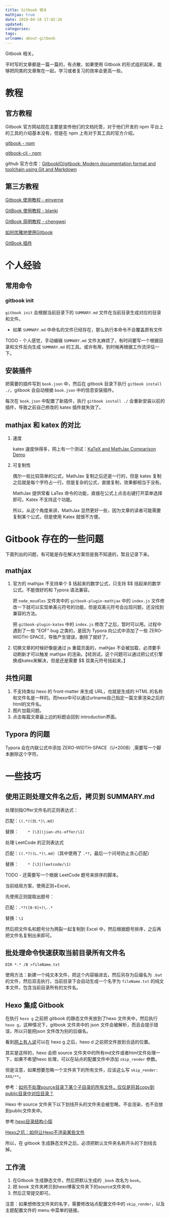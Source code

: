 ```yaml
---
title: Gitbook 相关
mathjax: true
date: 2019-04-10 17:02:26
updated:
categories:
tags:
urlname: about-gitbook
---
```


Gitbook 相关。

<!-- more -->

平时写的文章都是一篇一篇的，有点散，如果使用 Gitbook 的形式组织起来，能够把同类的文章聚在一起，学习或者复习的效率会更高一些。



# 教程

## 官方教程

Gitbook 官方网站现在主要是宣传他们的文档托管，对于他们开发的 npm 平台上的工具的介绍基本没有，但是在 npm 上有对于其工具的官方介绍。

[gitbook  -  npm](https://www.npmjs.com/package/gitbook)

[gitbook-cli  -  npm](https://www.npmjs.com/package/gitbook)



github 官方仓库：[GitbookIO/gitbook: Modern documentation format and toolchain using Git and Markdown](https://github.com/GitbookIO/gitbook)

## 第三方教程

[Gitbook 使用教程 - einverne](https://einverne.github.io/gitbook-tutorial/)

[GitBook 使用教程 - blankj](https://juejin.im/post/5ad412196fb9a028c22b3a41)

[GitBook 简明教程 - chengwei](http://www.chengweiyang.cn/gitbook/index.html)

[如何优雅地使用Gitbook](http://blog.cugxuan.cn/2018/12/03/Markdown/How-to-use-gitbook-elegantly/)

[ GitBook 插件](http://gitbook.zhangjikai.com/plugins.html)

# 个人经验

## 常用命令

### gitbook init

`gitbook init` 会根据当前目录下的 `SUMMARY.md` 文件在当前目录生成对应的目录和文件。

- 如果 `SUMMARY.md` 中命名的文件已经存在，那么执行本命令不会覆盖原有文件



TODO - 个人感觉，手动编辑 `SUMMARY.md` 文件太麻烦了，有时间要写一个根据目录和文件反向生成 `SUMMARY.md` 的工具。或许有用，到时候再根据工作流评估一下。



## 安装插件

把需要的插件写到 `book.json` 中，然后在 gitbook 目录下执行 `gitbook install ./`，gitbook 会自动根据 `book.json` 中的信息安装插件。



每次在 `book.json` 中配置了新插件，执行 `gitbook install ./` 会重新安装以前的插件，导致之前自己修改的 katex 插件就失效了。

## mathjax 和 katex 的对比

1. 速度

   katex 速度快得多，网上有一个测试：[KaTeX and MathJax Comparison Demo](https://www.intmath.com/cg5/katex-mathjax-comparison.php)

2. 可复制性

   偶尔一些比较简单的公式，MathJax 复制之后还是一行的，但是 katex 复制之后就是每个字符占一行。但是复杂的公式，直接复制，效果都相当于没有。

   MathJax 提供常看 LaTex 命令的功能，直接在公式上点击右键打开菜单选择即可。Katex 不支持这个功能。

   所以，从这个角度来讲，MathJax 显然更好一些，因为文章的读者可能需要复制某个公式，但是使用 Katex 就很不方便。



# Gitbook 存在的一些问题

下面列出的问题，有可能是存在解决方案但是我不知道的，暂且记录下来。

## mathjax

1. 官方的 mathjax 不支持单个 \$ 括起来的数学公式，只支持 \$\$ 括起来的数学公式。不能很好的和 Typora 语法兼容。

   把 `node_moudles` 文件夹中的 `gitbook-plugin-mathjax` 中的 `index.js` 文件修改一下就可以实现单美元符号的功能，但是双美元符号会出现问题，还没找到兼容的方法。

   把 `gitbook-plugin-katex` 中的 `index.js` 修改了之后，暂时可以用。过程中遇到了一些 "EOF" bug 之类的，是因为 Typora 向公式中添加了一些 ZERO-WIDTH-SPACE，导致产生错误，删除了就好了。

2. 切换文章的时候好像是通过 js 重载页面的，mathjax 不会被加载，必须要手动刷新才可以触发 mathjax 的渲染。【经测试，这个问题可以通过把公式引擎换成katex来解决，但是还是需要 \$\$ 双美元符号括起来。】





## 共性问题

1. 不支持类似 hexo 的 front-matter 来生成 URL，也就是生成的 HTML 的名称和文件名是一样的。而hexo中可以通过urlname自己指定一篇文章渲染之后的html的文件名。
2. 图片加载问题。
3. 点击每篇文章最上边的标题会回到 introduction界面。

## Typora 的问题

Typora 会在内联公式中添加 ZERO-WIDTH-SPACE（U+200B）,需要写一个脚本删除这个字符。

# 一些技巧

## 使用正则处理文件名之后，拷贝到 SUMMARY.md

处理剑指Offer文件名的正则表达式：

匹配：`((.*)(剑.*)\.md)`

替换：`    * [\3](jian-zhi-offer/\1)`



处理 LeetCode 的正则表达式

匹配：`((.*?)(L.*)\.md)`（其中使用了 `.*?`，最后一个问号防止贪心匹配）

替换：`    * [\3](leetcode/\1)`

TODO - 还需要写一个根据 LeetCode 题号来排序的脚本。

当前结局方案，使用正则+Excel，

先使用正则提取出题号：

匹配：`.*?([0-9]+)\..*`

替换：`\1`

然后把文件名和题号分为两裂一起复制到 Excel 中，然后根据题号排序，之后再把文件名复制出来即可。



## 批处理命令快速获取当前目录所有文件名

```
DIR *.* /B >fileName.txt
```

使用方法：新建一个纯文本文件，把这个内容输进去，然后另存为后缀名为 `.bat` 的文件，然后双击执行，当前目录下会自动生成一个名字为 `fileName.txt` 的纯文本文件，包含当前目录所有的文件名。



## Hexo 集成 Gitbook

在执行 `hexo g` 之前把 gitbook 的静态文件夹放到了hexo 文件夹中，然后执行 `hexo g`，这种情况下，gitbook 文件夹中的 json 文件会被解析，而且会提示错误，所以只能把json 文件改为别的后缀名。

看到[网上有人说](https://callmewing.com/2017/04/17/Hexo%E5%8D%9A%E5%AE%A2%E9%9B%86%E6%88%90GitBook/)可以在 hexo g 之后，hexo d 之前把文件放到合适的位置。

其实是这样的，hexo 会把 source 文件夹中的所有md文件或者html文件处理一下，如果不希望hexo 处理，可以在站点的配置文件中添加 `skip_render` 参数。

但是注意，如果想要忽略一个文件夹下的所有文件，应该这么写 `skip_render: XXX/**`。

参考：[如何不处理source目录下某个子目录的所有文件，仅仅是将其copy到public目录中对应目录？](https://github.com/hexojs/hexo/issues/1146)

Hexo 中 source 文件夹下以下划线开头的文件夹会被忽略，不会渲染，也不会放到public文件夹中。

参考:[hexo目录结构小探](https://yuchen-lea.github.io/2016-01-18-hexo-dir-struct/)

[Hexo之坑：如何让Hexo不渲染某些文件](http://nettee.github.io/posts/2018/Skip-rendering-files-in-Hexo/)

所以，在 gitbook 生成静态文件之后，必须把默认文件夹名称开头的下划线去掉。

## 工作流

1. 在Gitbook 生成静态文件，然后把默认生成的 `_book` 改名为 `book`。
2. 把 book 文件夹拷贝到hexo博客文件夹下的source文件夹中。
3. 然后正常提交即可。


注意：如果想修改文件夹的名字，需要修改站点配置文件中的 `skip_render`，以及主题配置文件的 menu 中菜单的链接。